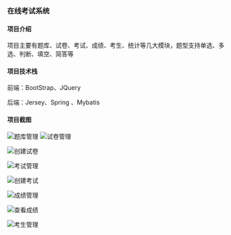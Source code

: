 ### 在线考试系统
#### 项目介绍
项目主要有题库、试卷、考试、成绩、考生、统计等几大模块，题型支持单选、多选、判断、填空、简答等

#### 项目技术栈

前端：BootStrap、JQuery

后端：Jersey、Spring 、Mybatis

#### 项目截图
![题库管理](https://cdn.guitang.fun/Blog/zxks_%E9%A2%98%E5%BA%93%E7%AE%A1%E7%90%86.jpg)
![试卷管理](https://cdn.guitang.fun/Blog/zxks_%E8%AF%95%E5%8D%B7%E7%AE%A1%E7%90%86.jpg)

![创建试卷](https://cdn.guitang.fun/Blog/zxks_%E5%88%9B%E5%BB%BA%E8%AF%95%E5%8D%B7.jpg)

![考试管理](https://cdn.guitang.fun/Blog/zxks_%E8%80%83%E8%AF%95%E7%AE%A1%E7%90%86.jpg)

![创建考试](https://cdn.guitang.fun/Blog/zxks_%E5%88%9B%E5%BB%BA%E8%80%83%E8%AF%95.jpg)

![成绩管理](https://cdn.guitang.fun/Blog/zxks_%E6%88%90%E7%BB%A9%E7%AE%A1%E7%90%86.jpg)

![查看成绩](https://cdn.guitang.fun/Blog/zxks_%E6%9F%A5%E7%9C%8B%E6%88%90%E7%BB%A9.jpg)

![考生管理](https://cdn.guitang.fun/Blog/zxks_%E8%80%83%E7%94%9F%E7%AE%A1%E7%90%86.jpg)
